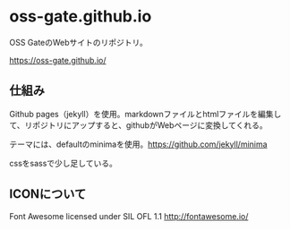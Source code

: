 # oss-gate.github.io

OSS GateのWebサイトのリポジトリ。

https://oss-gate.github.io/

## 仕組み
Github pages（jekyll）を使用。markdownファイルとhtmlファイルを編集して、リポジトリにアップすると、githubがWebページに変換してくれる。

テーマには、defaultのminimaを使用。https://github.com/jekyll/minima

cssをsassで少し足している。

## ICONについて

Font Awesome licensed under SIL OFL 1.1 http://fontawesome.io/
